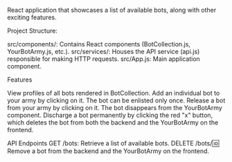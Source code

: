 React application that showcases a list of available bots, along with other exciting features. 

Project Structure:

src/components/: Contains React components (BotCollection.js, YourBotArmy.js, etc.).
src/services/: Houses the API service (api.js) responsible for making HTTP requests.
src/App.js: Main application component.

Features

View profiles of all bots rendered in BotCollection.
Add an individual bot to your army by clicking on it. The bot can be enlisted only once.
Release a bot from your army by clicking on it. The bot disappears from the YourBotArmy component.
Discharge a bot permanently by clicking the red "x" button, which deletes the bot from both the backend and the YourBotArmy on the frontend.

API Endpoints
GET /bots: Retrieve a list of available bots.
DELETE /bots/:id: Remove a bot from the backend and the YourBotArmy on the frontend.
